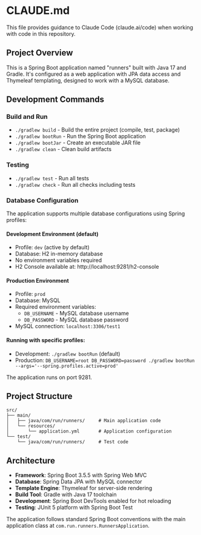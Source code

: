 # CLAUDE.md

This file provides guidance to Claude Code (claude.ai/code) when working with code in this repository.

## Project Overview

This is a Spring Boot application named "runners" built with Java 17 and Gradle. It's configured as a web application with JPA data access and Thymeleaf templating, designed to work with a MySQL database.

## Development Commands

### Build and Run
- `./gradlew build` - Build the entire project (compile, test, package)
- `./gradlew bootRun` - Run the Spring Boot application
- `./gradlew bootJar` - Create an executable JAR file
- `./gradlew clean` - Clean build artifacts

### Testing
- `./gradlew test` - Run all tests
- `./gradlew check` - Run all checks including tests

### Database Configuration
The application supports multiple database configurations using Spring profiles:

#### Development Environment (default)
- Profile: `dev` (active by default)
- Database: H2 in-memory database
- No environment variables required
- H2 Console available at: http://localhost:9281/h2-console

#### Production Environment
- Profile: `prod`
- Database: MySQL
- Required environment variables:
  - `DB_USERNAME` - MySQL database username
  - `DB_PASSWORD` - MySQL database password
- MySQL connection: `localhost:3306/test1`

#### Running with specific profiles:
- Development: `./gradlew bootRun` (default)
- Production: `DB_USERNAME=root DB_PASSWORD=password ./gradlew bootRun --args='--spring.profiles.active=prod'`

The application runs on port 9281.

## Project Structure

```
src/
├── main/
│   ├── java/com/run/runners/     # Main application code
│   └── resources/
│       └── application.yml       # Application configuration
└── test/
    └── java/com/run/runners/     # Test code
```

## Architecture

- **Framework**: Spring Boot 3.5.5 with Spring Web MVC
- **Database**: Spring Data JPA with MySQL connector
- **Template Engine**: Thymeleaf for server-side rendering
- **Build Tool**: Gradle with Java 17 toolchain
- **Development**: Spring Boot DevTools enabled for hot reloading
- **Testing**: JUnit 5 platform with Spring Boot Test

The application follows standard Spring Boot conventions with the main application class at `com.run.runners.RunnersApplication`.